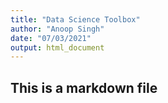 ```yaml
---
title: "Data Science Toolbox"
author: "Anoop Singh"
date: "07/03/2021"
output: html_document
---
```

## This is a markdown file
